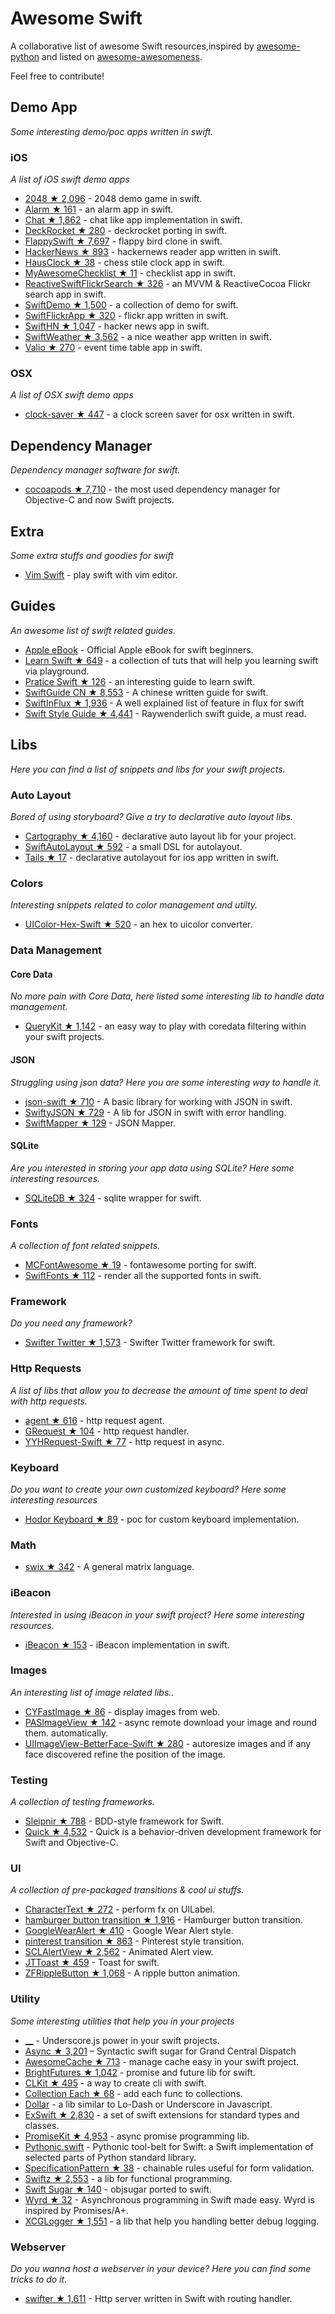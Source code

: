 Awesome Swift
=============

A collaborative list of awesome Swift resources,inspired by [awesome-python](https://github.com/vinta/awesome-python) and listed on [awesome-awesomeness](https://github.com/bayandin/awesome-awesomeness).

Feel free to contribute!




## Demo App
*Some interesting demo/poc apps written in swift.*

### iOS
*A list of iOS swift demo apps*

* [2048 ★ 2,096](https://github.com/austinzheng/swift-2048) - 2048 demo game in swift.
* [Alarm ★ 161](https://github.com/ChrisChares/swift-alarm) - an alarm app in swift.
* [Chat ★ 1,862](https://github.com/acani/Chats) - chat like app implementation in swift.
* [DeckRocket ★ 280](https://github.com/jpsim/DeckRocket) - deckrocket porting in swift.
* [FlappySwift ★ 7,697](https://github.com/fullstackio/FlappySwift) - flappy bird clone in swift.
* [HackerNews ★ 893](https://github.com/amitburst/HackerNews) - hackernews reader app written in swift.
* [HausClock ★ 38](https://github.com/nottombrown/HausClock) - chess stile clock app in swift.
* [MyAwesomeChecklist ★ 11](https://github.com/imod/MyAwesomeChecklist) - checklist app in swift.
* [ReactiveSwiftFlickrSearch ★ 326](https://github.com/ColinEberhardt/ReactiveSwiftFlickrSearch) - an MVVM & ReactiveCocoa Flickr search app in swift.
* [SwiftDemo ★ 1,500](https://github.com/Lax/iOS-Swift-Demos) - a collection of demo for swift.
* [SwiftFlickrApp ★ 320](https://github.com/synboo/SwiftFlickrApp) - flickr app written in swift.
* [SwiftHN ★ 1,047](https://github.com/Dimillian/SwiftHN) - hacker news app in swift.
* [SwiftWeather ★ 3,562](https://github.com/JakeLin/SwiftWeather) - a nice weather app written in swift.
* [Valio ★ 270](https://github.com/soffes/valio) - event time table app in swift.

### OSX
*A list of OSX swift demo apps*

* [clock-saver ★ 447](https://github.com/soffes/clock-saver) - a clock screen saver for osx written in swift.


## Dependency Manager

*Dependency manager software for swift.*

* [cocoapods ★ 7,710](https://github.com/CocoaPods/CocoaPods) - the most used dependency manager for Objective-C and now Swift projects.


## Extra
*Some extra stuffs and goodies for swift*

* [Vim Swift](https://github.com/Keithbsmiley/swift.vim) - play swift with vim editor.

## Guides
*An awesome list of swift related guides.*

* [Apple eBook](https://itunes.apple.com/us/book/swift-programming-language/id881256329?mt=11) - Official Apple eBook for swift beginners.
* [Learn Swift ★ 649](https://github.com/nettlep/learn-swift) - a collection of tuts that will help you learning swift via playground.
* [Pratice Swift ★ 126](https://github.com/domenicosolazzo/practice-swift) - an interesting guide to learn swift.
* [SwiftGuide CN ★ 8,553](https://github.com/ipader/SwiftGuide) - A chinese written guide for swift.
* [SwiftInFlux ★ 1,936](https://github.com/ksm/SwiftInFlux) - A well explained list of feature in flux for swift
* [Swift Style Guide ★ 4,441](https://github.com/raywenderlich/swift-style-guide) - Raywenderlich swift guide, a must read.



## Libs
*Here you can find a list of snippets and libs for your swift projects.*

### Auto Layout
*Bored of using storyboard? Give a try to declarative auto layout libs.*

* [Cartography ★ 4,160](https://github.com/robb/Cartography) - declarative auto layout lib for your project.
* [SwiftAutoLayout ★ 592](https://github.com/indragiek/SwiftAutoLayout) - a small DSL for autolayout.
* [Tails ★ 17](https://github.com/nickynick/Tails) - declarative autolayout for ios app written in swift.

### Colors

*Interesting snippets related to color management and utilty.*

* [UIColor-Hex-Swift ★ 520](https://github.com/yeahdongcn/UIColor-Hex-Swift) - an hex to uicolor converter.


### Data Management
#### Core Data
*No more pain with Core Data, here listed some interesting lib to handle data management.*

* [QueryKit ★ 1,142](https://github.com/QueryKit/QueryKit) - an easy way to play with coredata filtering within your swift projects.

#### JSON
*Struggling using json data? Here you are some interesting way to handle it.*

* [json-swift ★ 710](https://github.com/owensd/json-swift) - A basic library for working with JSON in swift.
* [SwiftyJSON ★ 729](https://github.com/lingoer/SwiftyJSON) - A lib for JSON in swift with error handling.
* [SwiftMapper ★ 129](https://github.com/kam800/SwiftMapper) - JSON Mapper.

#### SQLite
*Are you interested in storing your app data using SQLite? Here some interesting resources.*

* [SQLiteDB ★ 324](https://github.com/FahimF/SQLiteDB) - sqlite wrapper for swift.


### Fonts

*A collection of font related snippets.*

* [MCFontAwesome ★ 19](https://github.com/matteocrippa/MCFontAwesome) - fontawesome porting for swift.
* [SwiftFonts ★ 112](https://github.com/roadfire/SwiftFonts) - render all the supported fonts in swift.

### Framework
*Do you need any framework?*

* [Swifter Twitter ★ 1,573](https://github.com/mattdonnelly/Swifter) - Swifter Twitter framework for swift.


### Http Requests
*A list of libs that allow you to decrease the amount of time spent to deal with http requests.*

* [agent ★ 616](https://github.com/hallas/agent) - http request agent.
* [GRequest ★ 104](https://github.com/lingoer/GRequest) - http request handler.
* [YYHRequest-Swift ★ 77](https://github.com/yayuhh/YYHRequest-Swift) - http request in async.

### Keyboard
*Do you want to create your own customized keyboard? Here some interesting resources*

* [Hodor Keyboard ★ 89](https://github.com/jonomuller/Hodor-Keyboard) - poc for custom keyboard implementation.


### Math
* [swix ★ 342](https://github.com/stsievert/swix) - A general matrix language.

### iBeacon
*Interested in using iBeacon in your swift project? Here some interesting resources.*

* [iBeacon ★ 153](https://github.com/gemtot/iBeacon) - iBeacon implementation in swift.

### Images
*An interesting list of image related libs..*

* [CYFastImage ★ 86](https://github.com/lihei12345/CYFastImage) - display images from web.
* [PASImageView ★ 142](https://github.com/abiaad/PASImageView) - async remote download your image and round them. automatically.
* [UIImageView-BetterFace-Swift ★ 280](https://github.com/croath/UIImageView-BetterFace-Swift) - autoresize images and if any face discovered refine the position of the image.


### Testing
*A collection of testing frameworks.*

* [Sleipnir ★ 788](https://github.com/railsware/Sleipnir) - BDD-style framework for Swift.
* [Quick ★ 4,532](https://github.com/Quick/Quick) - Quick is a behavior-driven development framework for Swift and Objective-C.


### UI

*A collection of pre-packaged transitions & cool ui stuffs.*

* [CharacterText ★ 272](https://github.com/android1989/CharacterText) - perform fx on UILabel.
* [hamburger button transition ★ 1,916](https://github.com/robb/hamburger-button) - Hamburger button transition.
* [GoogleWearAlert ★ 410](https://github.com/AshRobinson/GoogleWearAlert) - Google Wear Alert style.
* [pinterest transition ★ 863](https://github.com/demonnico/PinterestSwift) - Pinterest style transition.
* [SCLAlertView ★ 2,562](https://github.com/vikmeup/SCLAlertView-Swift) - Animated Alert view.
* [JTToast ★ 459](https://github.com/devxoul/JLToast) - Toast for swift.
* [ZFRippleButton ★ 1,068](https://github.com/zoonooz/ZFRippleButton) - A ripple button animation.


### Utility

*Some interesting utilities that help you in your projects*

* [__](https://github.com/lotz84/__.swift) - Underscore.js power in your swift projects.
* [Async ★ 3,201](https://github.com/duemunk/Async) – Syntactic swift sugar for Grand Central Dispatch
* [AwesomeCache ★ 713](https://github.com/aschuch/AwesomeCache) - manage cache easy in your swift project.
* [BrightFutures ★ 1,042](https://github.com/Thomvis/BrightFutures) - promise and future lib for swift.
* [CLKit ★ 495](https://github.com/kylef/Commander) - a way to create cli with swift.
* [Collection Each ★ 68](https://github.com/oarrabi/Collection-Each) - add each func to collections.
* [Dollar](https://github.com/ankurp/Dollar.swift) - a lib similar to Lo-Dash or Underscore in Javascript.
* [ExSwift ★ 2,830](https://github.com/pNre/ExSwift) - a set of swift extensions for standard types and classes.
* [PromiseKit ★ 4,953](https://github.com/mxcl/PromiseKit) - async promise programming lib.
* [Pythonic.swift](https://github.com/practicalswift/Pythonic.swift) - Pythonic tool-belt for Swift: a Swift implementation of selected parts of Python standard library.
* [SpecificationPattern ★ 38](https://github.com/neoneye/SpecificationPattern) - chainable rules useful for form validation.
* [Swiftz ★ 2,553](https://github.com/typelift/Swiftz) - a lib for functional programming.
* [Swift Sugar ★ 140](https://github.com/RuiAAPeres/Swift-Sugar) - objsugar ported to swift.
* [Wyrd ★ 32](https://github.com/explicitcall/Wyrd) - Asynchronous programming in Swift made easy. Wyrd is inspired by Promises/A+.
* [XCGLogger ★ 1,551](https://github.com/DaveWoodCom/XCGLogger) - a lib that help you handling better debug logging.

### Webserver
*Do you wanna host a webserver in your device? Here you can find some tricks to do it.*

* [swifter ★ 1,611](https://github.com/httpswift/swifter) - Http server written in Swift with routing handler.

